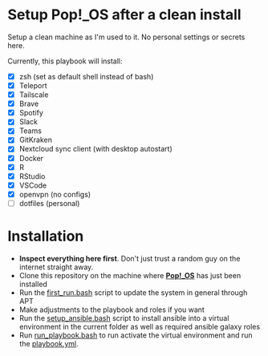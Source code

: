 # Setup Pop!_OS after a clean install
Setup a clean machine as I'm used to it. No personal settings or secrets here.

Currently, this playbook will install:
 - [x] zsh (set as default shell instead of bash)
 - [x] Teleport
 - [x] Tailscale
 - [x] Brave
 - [x] Spotify
 - [x] Slack
 - [x] Teams
 - [x] GitKraken
 - [x] Nextcloud sync client (with desktop autostart)
 - [x] Docker
 - [x] R
 - [x] RStudio
 - [x] VSCode
 - [x] openvpn (no configs)
 - [ ] dotfiles (personal)

# Installation
 - **Inspect everything here first**. Don't just trust a random guy on the internet straight away.
 - Clone this repository on the machine where [**Pop!_OS**](https://pop.system76.com/) has just been installed
 - Run the [first_run.bash](first_run.bash) script to update the system in general through APT
 - Make adjustments to the playbook and roles if you want
 - Run the [setup_ansible.bash](setup_ansible.bash) script to install ansible into a virtual environment in the current folder as well as required ansible galaxy roles
 - Run [run_playbook.bash](run_playbook.bash) to run activate the virtual environment and run the [playbook.yml](playbook.yml).
